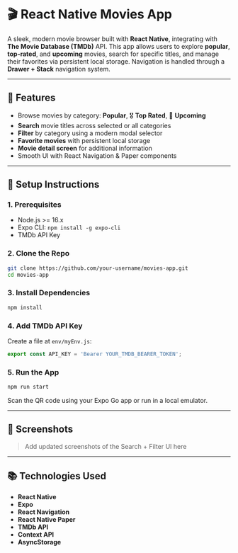 # 🎬 React Native Movies App

A sleek, modern movie browser built with **React Native**, integrating with **The Movie Database (TMDb)** API. This app allows users to explore **popular**, **top-rated**, and **upcoming** movies, search for specific titles, and manage their favorites via persistent local storage. Navigation is handled through a **Drawer + Stack** navigation system.

---

## 🚀 Features

* Browse movies by category: **Popular**, 🎖️ **Top Rated**, 📅 **Upcoming**
* **Search** movie titles across selected or all categories
* **Filter** by category using a modern modal selector
* **Favorite movies** with persistent local storage
* **Movie detail screen** for additional information
* Smooth UI with React Navigation & Paper components


---

## 🔧 Setup Instructions

### 1. Prerequisites

* Node.js >= 16.x
* Expo CLI: `npm install -g expo-cli`
* TMDb API Key

### 2. Clone the Repo

```bash
git clone https://github.com/your-username/movies-app.git
cd movies-app
```

### 3. Install Dependencies

```bash
npm install
```

### 4. Add TMDb API Key

Create a file at `env/myEnv.js`:

```js
export const API_KEY = 'Bearer YOUR_TMDB_BEARER_TOKEN';
```

### 5. Run the App

```bash
npm run start
```

Scan the QR code using your Expo Go app or run in a local emulator.

---

## 📸 Screenshots

> Add updated screenshots of the Search + Filter UI here

---

## 📚 Technologies Used

* **React Native**
* **Expo**
* **React Navigation**
* **React Native Paper**
* **TMDb API**
* **Context API**
* **AsyncStorage**
